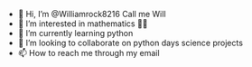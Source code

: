 - 👋 Hi, I’m @Williamrock8216 Call me Will
- 👀 I’m interested in mathematics 🙂🙂
- 🌱 I’m currently learning python
- 💞️ I’m looking to collaborate on python days science projects
- 📫 How to reach me through my email 

<!---
Williamrock8216/Williamrock8216 is a ✨ special ✨ repository because its `README.md` (this file) appears on your GitHub profile.
You can click the Preview link to take a look at your changes.
--->
